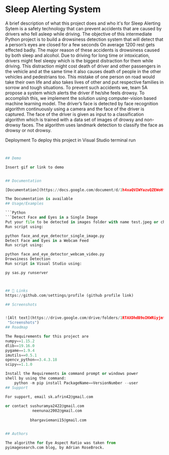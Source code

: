 # Sleep Alerting System
A brief description of what this project does and who it's for
Sleep Alerting Sytem is a safety technology that can prevent accidents that are caused by drivers who fell asleep while driving. The objective of this intermediate Python project is to build a drowsiness detection system that will detect that a person’s eyes are closed for a few seconds
On average 1200 rest gets effected badly. The major reason of these accidents is drowsiness caused by both sleep and alcohol. Due to driving for long time or intoxication, drivers might feel sleepy which is the biggest distraction for them while driving. This distraction might cost death of driver and other passengers in the vehicle and at the same time it also causes death of people in the other vehicles and pedestrians too. This mistake of one person on road would take their own life and also takes lives of other and put respective families in sorrow and tough situations. To prevent such accidents we, team 5A propose a system which alerts the driver if he/she feels drowsy. To accomplish this, we implement the solution using computer-vision based machine learning model. The driver’s face is detected by face recognition algorithm continuously using a camera and the face of the driver is captured. The face of the driver is given as input to a classification algorithm which is trained with a data set of images of drowsy and non-drowsy faces. The algorithm uses landmark detection to classify the face as drowsy or not drowsy.





Deployment
To deploy this project in Visual Studio terminal run

```py sas.py runserver


## Demo

Insert gif or link to demo


## Documentation

[Documentation](https://docs.google.com/document/d/1h4xaQVIWYazuQZEWoHfax_16vwyqhEoP/edit)

The Documentation is available 
## Usage/Examples

```Python
```Detect Face and Eyes in a Single Image
Put your file to be detected in images folder with name test.jpeg or change the file path in Line : 14 face_and_eye_detector_single_image.py to your image file.
Run script using:

python face_and_eye_detector_single_image.py
Detect Face and Eyes in a Webcam Feed
Run script using:

python face_and_eye_detector_webcam_video.py
Drowsiness Detection
Run script in Visual Studio using:

py sas.py runserver



## 🔗 Links
https://github.com/settings/profile (github profile link)

## Screenshots


![Alt text](https://drive.google.com/drive/folders/1RTAXDhdB9oIKWRiyjmfuLuoYmOxkpIKm
 "Screenshots")
## Roadmap

The Requirements for this project are
numpy==1.15.2
dlib==19.16.0
pygame==1.9.4
imutils==0.5.1
opencv_python==3.4.3.18
scipy==1.1.0

Install the Requirements in command prompt or windows power
shell by using the command:
    python -m pip install PackageName==VersionNumber --user
## Support

For support, email sk.afrin42@gmail.com
   
or contact sushuramya2422@gmail.com
            neenunaz2002@gmail.com 
           
           bhargaviemani15@gmail.com 


## Authors

The algorithm for Eye Aspect Ratio was taken from 
pyimagesearch.com blog, by Adrian RoseBrock.
